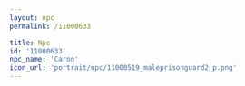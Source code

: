 ```yaml
---
layout: npc
permalink: /11000633

title: Npc
id: '11000633'
npc_name: 'Caron'
icon_url: 'portrait/npc/11000519_maleprisonguard2_p.png'
---
```

